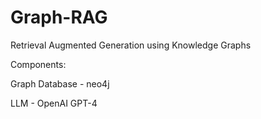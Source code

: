 # Graph-RAG
 Retrieval Augmented Generation using Knowledge Graphs

Components:

Graph Database - neo4j

LLM - OpenAI GPT-4
